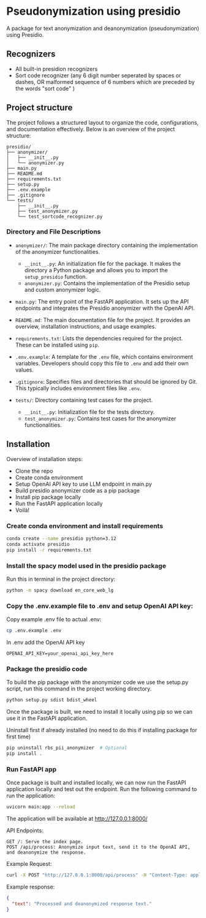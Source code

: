 # Pseudonymization using presidio

A package for text anonymization and deanonymization (pseudonymization) using Presidio.



## Recognizers

- All built-in presidion recognizers
- Sort code recognizer (any 6 digit number seperated by spaces or dashes, OR malformed sequence of 6 numbers which are preceded by the words "sort code" )

## Project structure
The project follows a structured layout to organize the code, configurations, and documentation effectively. Below is an overview of the project structure:
```
presidio/
├── anonymizer/
│   ├── __init__.py
│   └── anonymizer.py
├── main.py
├── README.md
├── requirements.txt
├── setup.py
├── .env.example
├── .gitignore
└── tests/
    ├── __init__.py
    ├── test_anonymizer.py
    └── test_sortcode_recognizer.py
```

### Directory and File Descriptions

- `anonymizer/`: The main package directory containing the implementation of the anonymizer functionalities.
  - `__init__.py`: An initialization file for the package. It makes the directory a Python package and allows you to import the `setup_presidio` function.
  - `anonymizer.py`: Contains the implementation of the Presidio setup and custom anonymizer logic.

- `main.py`: The entry point of the FastAPI application. It sets up the API endpoints and integrates the Presidio anonymizer with the OpenAI API.

- `README.md`: The main documentation file for the project. It provides an overview, installation instructions, and usage examples.

- `requirements.txt`: Lists the dependencies required for the project. These can be installed using `pip`.

- `.env.example`: A template for the `.env` file, which contains environment variables. Developers should copy this file to `.env` and add their own values.

- `.gitignore`: Specifies files and directories that should be ignored by Git. This typically includes environment files like `.env`.

- `tests/`: Directory containing test cases for the project.
  - `__init__.py`: Initialization file for the tests directory.
  - `test_anonymizer.py`: Contains test cases for the anonymizer functionalities.


## Installation

Overview of installation steps:
- Clone the repo 
- Create conda environment
- Setup OpenAI API key to use LLM endpoint in main.py
- Build presidio anonymizer code as a pip package
- Install pip package locally
- Run the FastAPI application locally
- Voilà!

### Create conda environment and install requirements
```sh
conda create --name presidio python=3.12
conda activate presidio
pip install -r requirements.txt
```

### Install the spacy model used in the presidio package
Run this in terminal in the project directory:
```sh
python -m spacy download en_core_web_lg
```

### Copy the .env.example file to .env and setup OpenAI API key:

Copy example .env file to actual .env:
```sh
cp .env.example .env
```

In .env add the OpenAI API key
```
OPENAI_API_KEY=your_openai_api_key_here
```

### Package the presidio code

To build the pip package with the anonymizer code we use the setup.py script, run this command in the project working directory.
```sh
python setup.py sdist bdist_wheel
```



Once the package is built, we need to install it locally using pip so we can use it in the FastAPI application.

Uninstall first if already installed (no need to do this if installing package for first time)

```sh
pip uninstall rbs_pii_anonymizer  # Optional 
pip install .
```

### Run FastAPI app
Once package is built and installed locally, we can now run the FastAPI application locally and test out the endpoint.
Run the following command to run the application:

```sh
uvicorn main:app --reload
```
The application will be available at http://127.0.0.1:8000/

API Endpoints:
```
GET /: Serve the index page.
POST /api/process: Anonymize input text, send it to the OpenAI API, and deanonymize the response.
```
    
Example Request:

```sh
curl -X POST "http://127.0.0.1:8000/api/process" -H "Content-Type: application/json" -d '{"text": "Your input text here."}'
```

Example response:
```json
{
  "text": "Processed and deanonymized response text."
}
```
